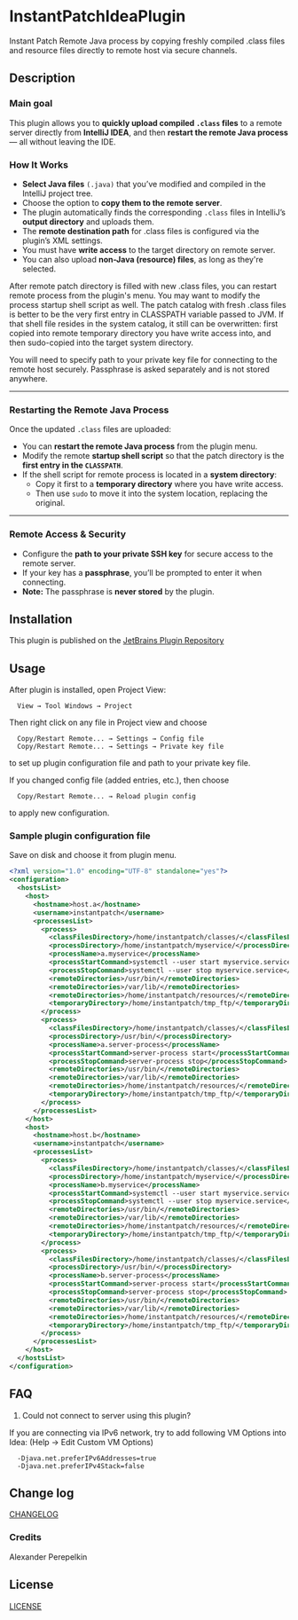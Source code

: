 # InstantPatchIdeaPlugin
Instant Patch Remote Java process by copying freshly compiled .class files and resource files directly to remote host via secure
channels.

Description
-------------------------------------------------------------------------------

### Main goal
This plugin allows you to **quickly upload compiled `.class` files** to a remote server directly from **IntelliJ IDEA**, and then **restart the remote Java process** — all without leaving the IDE.

### How It Works
* **Select Java files** `(.java)` that you’ve modified and compiled in the IntelliJ project tree.
* Choose the option to **copy them to the remote server**.
* The plugin automatically finds the corresponding `.class` files in IntelliJ’s **output directory** and uploads them. 
* The **remote destination path** for .class files is configured via the plugin’s XML settings. 
* You must have **write access** to the target directory on remote server.
* You can also upload **non-Java (resource) files**, as long as they're selected.

After remote patch directory is filled with new .class files, you can restart remote process from the plugin's menu.
You may want to modify the process startup shell script as well. The patch catalog with fresh .class files is better to be the very first entry
in CLASSPATH variable passed to JVM. If that shell file resides in the system catalog, it still can be overwritten:
first copied into remote temporary directory you have write access into, and then sudo-copied into the target system directory.

You will need to specify path to your private key file for connecting to the remote host securely. Passphrase is asked
separately and is not stored anywhere.

---

### Restarting the Remote Java Process

Once the updated `.class` files are uploaded:

- You can **restart the remote Java process** from the plugin menu.
- Modify the remote **startup shell script** so that the patch directory is the **first entry in the `CLASSPATH`**.
- If the shell script for remote process is located in a **system directory**:
    - Copy it first to a **temporary directory** where you have write access.
    - Then use `sudo` to move it into the system location, replacing the original.

---

### Remote Access & Security

- Configure the **path to your private SSH key** for secure access to the remote server.
- If your key has a **passphrase**, you’ll be prompted to enter it when connecting.
- **Note:** The passphrase is **never stored** by the plugin.


Installation
-------------------------------------------------------------------------------

This plugin is published on the
[JetBrains Plugin Repository](https://plugins.jetbrains.com/plugin/9373-instant-patch-remote-java-process)

Usage
-------------------------------------------------------------------------------

After plugin is installed, open Project View:

      View → Tool Windows → Project

Then right click on any file in Project view and choose

      Copy/Restart Remote... → Settings → Config file
      Copy/Restart Remote... → Settings → Private key file

to set up plugin configuration file and path to your private key file.

If you changed config file (added entries, etc.), then choose

      Copy/Restart Remote... → Reload plugin config

to apply new configuration.

### Sample plugin configuration file
Save on disk and choose it from plugin menu.
```xml
<?xml version="1.0" encoding="UTF-8" standalone="yes"?>
<configuration>
  <hostsList>
    <host>
      <hostname>host.a</hostname>
      <username>instantpatch</username>
      <processesList>
        <process>
          <classFilesDirectory>/home/instantpatch/classes/</classFilesDirectory>
          <processDirectory>/home/instantpatch/myservice/</processDirectory>
          <processName>a.myservice</processName>
          <processStartCommand>systemctl --user start myservice.service</processStartCommand>
          <processStopCommand>systemctl --user stop myservice.service</processStopCommand>
          <remoteDirectories>/usr/bin/</remoteDirectories>
          <remoteDirectories>/var/lib/</remoteDirectories>
          <remoteDirectories>/home/instantpatch/resources/</remoteDirectories>
          <temporaryDirectory>/home/instantpatch/tmp_ftp/</temporaryDirectory>
        </process>
        <process>
          <classFilesDirectory>/home/instantpatch/classes/</classFilesDirectory>
          <processDirectory>/usr/bin/</processDirectory>
          <processName>a.server-process</processName>
          <processStartCommand>server-process start</processStartCommand>
          <processStopCommand>server-process stop</processStopCommand>
          <remoteDirectories>/usr/bin/</remoteDirectories>
          <remoteDirectories>/var/lib/</remoteDirectories>
          <remoteDirectories>/home/instantpatch/resources/</remoteDirectories>
          <temporaryDirectory>/home/instantpatch/tmp_ftp/</temporaryDirectory>
        </process>
      </processesList>
    </host>
    <host>
      <hostname>host.b</hostname>
      <username>instantpatch</username>
      <processesList>
        <process>
          <classFilesDirectory>/home/instantpatch/classes/</classFilesDirectory>
          <processDirectory>/home/instantpatch/myservice/</processDirectory>
          <processName>b.myservice</processName>
          <processStartCommand>systemctl --user start myservice.service</processStartCommand>
          <processStopCommand>systemctl --user stop myservice.service</processStopCommand>
          <remoteDirectories>/usr/bin/</remoteDirectories>
          <remoteDirectories>/var/lib/</remoteDirectories>
          <remoteDirectories>/home/instantpatch/resources/</remoteDirectories>
          <temporaryDirectory>/home/instantpatch/tmp_ftp/</temporaryDirectory>
        </process>
        <process>
          <classFilesDirectory>/home/instantpatch/classes/</classFilesDirectory>
          <processDirectory>/usr/bin/</processDirectory>
          <processName>b.server-process</processName>
          <processStartCommand>server-process start</processStartCommand>
          <processStopCommand>server-process stop</processStopCommand>
          <remoteDirectories>/usr/bin/</remoteDirectories>
          <remoteDirectories>/var/lib/</remoteDirectories>
          <remoteDirectories>/home/instantpatch/resources/</remoteDirectories>
          <temporaryDirectory>/home/instantpatch/tmp_ftp/</temporaryDirectory>
        </process>
      </processesList>
    </host>
  </hostsList>
</configuration>

```

FAQ
-------------------------------------------------------------------------------
1. Could not connect to server using this plugin?

If you are connecting via IPv6 network, try to add following VM Options into Idea:
(Help → Edit Custom VM Options)

      -Djava.net.preferIPv6Addresses=true
      -Djava.net.preferIPv4Stack=false

Change log
-------------------------------------------------------------------------------

[CHANGELOG](CHANGELOG.md)


### Credits
Alexander Perepelkin

License
-------------------------------------------------------------------------------

[LICENSE](LICENSE)